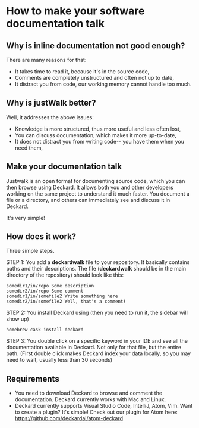 # How to make your software documentation talk

## Why is inline documentation not good enough?
There are many reasons for that:
* It takes time to read it, because it's in the source code,
* Comments are completely unstructured and often not up to date,
* It distract you from code, our working memory cannot handle too much.

## Why is justWalk better?
Well, it addresses the above issues: 
* Knowledge is more structured, thus more useful and less often lost,
* You can discuss documentation, which makes it more up-to-date, 
* It does not distract you from writing code-- you have them when you need them,

## Make your documentation talk
Justwalk is an open format for documenting source code, which you can then browse using Deckard. It allows both you and other developers working on the same project to understand it much faster. You document a file or a directory, and others can immediately see and discuss it in Deckard.

It's very simple!

## How does it work?

Three simple steps.

STEP 1: You add a **deckardwalk** file to your repository. It basically contains paths and their descriptions. The file (**deckardwalk** should be in the main directory of the repository) should look like this:

```
somedir1/in/repo Some description
somedir2/in/repo Some comment
somedir1/in/somefile2 Write something here
somedir2/in/somefile2 Well, that's a comment!
```
STEP 2:  You install Deckard using (then you need to run it, the sidebar will show up)

```
homebrew cask install deckard
```

STEP 3: You double click on a specific keyword in your IDE and see all the documentation available in Deckard. Not only for that file, but the entire path. (First double click makes Deckard index your data locally, so you may need to wait, usually less than 30 seconds)

## Requirements

* You need to download Deckard to browse and comment the documentation. Deckard currently works with Mac and Linux.
* Deckard currently supports Visual Studio Code, IntelliJ, Atom,  Vim. Want to create a plugin? It's simple! Check out our plugin for Atom here: https://github.com/deckardai/atom-deckard 
